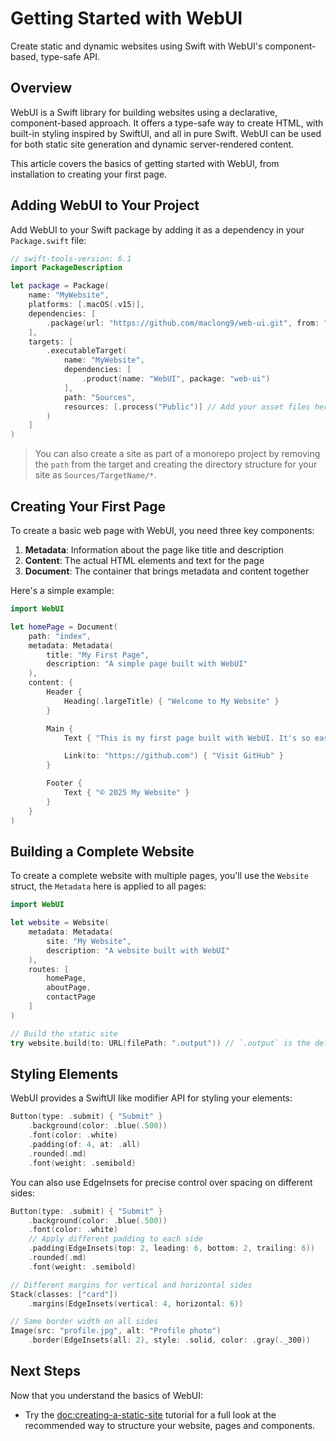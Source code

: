 # Getting Started with WebUI

Create static and dynamic websites using Swift with WebUI's component-based, type-safe API.

## Overview

WebUI is a Swift library for building websites using a declarative, component-based approach. It offers a type-safe way to create HTML, with built-in styling inspired by SwiftUI, and all in pure Swift. WebUI can be used for both static site generation and dynamic server-rendered content.

This article covers the basics of getting started with WebUI, from installation to creating your first page.

## Adding WebUI to Your Project

Add WebUI to your Swift package by adding it as a dependency in your `Package.swift` file:

```swift
// swift-tools-version: 6.1
import PackageDescription

let package = Package(
    name: "MyWebsite",
    platforms: [.macOS(.v15)],
    dependencies: [
        .package(url: "https://github.com/maclong9/web-ui.git", from: "1.0.0"),
    ],
    targets: [
        .executableTarget(
            name: "MyWebsite",
            dependencies: [
                .product(name: "WebUI", package: "web-ui")
            ],
            path: "Sources",
            resources: [.process("Public")] // Add your asset files here
        )
    ]
)
```

> You can also create a site as part of a monorepo project by removing the `path` from the target and creating the directory structure for your site as `Sources/TargetName/*`.

## Creating Your First Page

To create a basic web page with WebUI, you need three key components:

1. **Metadata**: Information about the page like title and description
2. **Content**: The actual HTML elements and text for the page
3. **Document**: The container that brings metadata and content together

Here's a simple example:

```swift
import WebUI

let homePage = Document(
    path: "index",
    metadata: Metadata(
        title: "My First Page",
        description: "A simple page built with WebUI"
    ),
    content: {
        Header {
            Heading(.largeTitle) { "Welcome to My Website" }
        }

        Main {
            Text { "This is my first page built with WebUI. It's so easy!" }

            Link(to: "https://github.com") { "Visit GitHub" }
        }

        Footer {
            Text { "© 2025 My Website" }
        }
    }
)
```

## Building a Complete Website

To create a complete website with multiple pages, you'll use the ``Website`` struct, the ``Metadata`` here is applied to all pages:

```swift
import WebUI

let website = Website(
    metadata: Metadata(
        site: "My Website",
        description: "A website built with WebUI"
    ),
    routes: [
        homePage,
        aboutPage,
        contactPage
    ]
)

// Build the static site
try website.build(to: URL(filePath: ".output")) // `.output` is the default value
```

## Styling Elements

WebUI provides a SwiftUI like modifier API for styling your elements:

```swift
Button(type: .submit) { "Submit" }
    .background(color: .blue(.500))
    .font(color: .white)
    .padding(of: 4, at: .all)
    .rounded(.md)
    .font(weight: .semibold)
```

You can also use EdgeInsets for precise control over spacing on different sides:

```swift
Button(type: .submit) { "Submit" }
    .background(color: .blue(.500))
    .font(color: .white)
    // Apply different padding to each side
    .padding(EdgeInsets(top: 2, leading: 6, bottom: 2, trailing: 6))
    .rounded(.md)
    .font(weight: .semibold)

// Different margins for vertical and horizontal sides
Stack(classes: ["card"])
    .margins(EdgeInsets(vertical: 4, horizontal: 6))

// Same border width on all sides
Image(src: "profile.jpg", alt: "Profile photo")
    .border(EdgeInsets(all: 2), style: .solid, color: .gray(._300))
```

## Next Steps

Now that you understand the basics of WebUI:

- Try the <doc:creating-a-static-site> tutorial for a full look at the recommended way to structure your website, pages and components.
